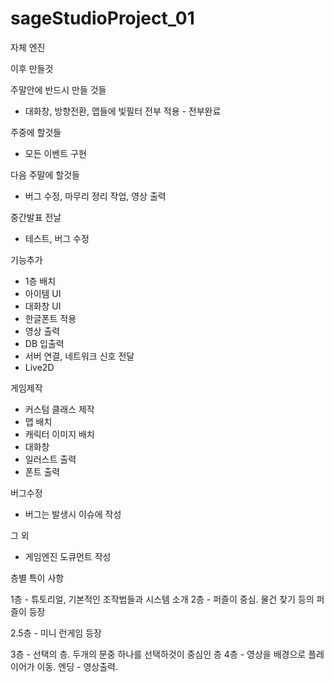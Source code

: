 ﻿# sageStudioProject_01

자체 엔진

이후 만들것

주말안에 반드시 만들 것들
 - 대화창, 방향전환, 맵들에 빛필터 전부 적용 - 전부완료

주중에 할것들
 - 모든 이벤트 구현

다음 주말에 할것들
 - 버그 수정, 마무리 정리 작업, 영상 출력

중간발표 전날
 - 테스트, 버그 수정

기능추가
 - 1층 배치
 - 아이템 UI
 - 대화창 UI
 - 한글폰트 적용
 - 영상 출력
 - DB 입출력
 - 서버 연결, 네트워크 신호 전달
 - Live2D 
 
게임제작
 - 커스텀 클래스 제작
 - 맵 배치
 - 캐릭터 이미지 배치
 - 대화창
 - 일러스트 출력
 - 폰트 출력

버그수정
 - 버그는 발생시 이슈에 작성

그 외
 - 게임엔진 도큐먼트 작성

 
층별 특이 사항

1층 - 튜토리얼, 기본적인 조작법들과 시스템 소개
2층 - 퍼즐이 중심. 물건 찾기 등의 퍼즐이 등장

2.5층 - 미니 런게임 등장

3층 - 선택의 층. 두개의 문중 하나를 선택하것이 중심인 층
4층 - 영상을 배경으로 플레이어가 이동.
엔딩 - 영상출력. 
